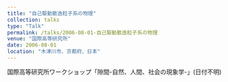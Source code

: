 ```yaml
---
title: "自己駆動散逸粒子系の物理"
collection: talks
type: "Talk"
permalink: /talks/2006-08-01-自己駆動散逸粒子系の物理
venue: "国際高等研究所"
date: 2006-08-01
location: "木津川市、京都府、日本"
---
```


国際高等研究所ワークショップ「隙間-自然、人間、社会の現象学-」(日付不明)
